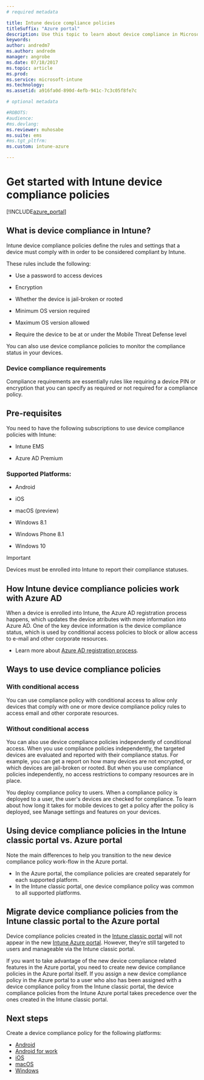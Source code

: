 ```yaml
---
# required metadata

title: Intune device compliance policiestitleSuffix: "Azure portal"
description: Use this topic to learn about device compliance in Microsoft Intune"
keywords:
author: andredm7ms.author: andredmmanager: angrobe
ms.date: 07/18/2017
ms.topic: article
ms.prod:
ms.service: microsoft-intune
ms.technology:
ms.assetid: a916fa0d-890d-4efb-941c-7c3c05f8fe7c

# optional metadata

#ROBOTS:
#audience:
#ms.devlang:
ms.reviewer: muhosabe
ms.suite: ems
#ms.tgt_pltfrm:
ms.custom: intune-azure

---
```


# Get started with Intune device compliance policies

[!INCLUDE[azure_portal](./includes/azure_portal.md)]

## What is device compliance in Intune?

Intune device compliance policies define the rules and settings that a device must comply with in order to be considered compliant by Intune.

These rules include the following:

- Use a password to access devices

- Encryption

- Whether the device is jail-broken or rooted

- Minimum OS version required

- Maximum OS version allowed

- Require the device to be at or under the Mobile Threat Defense level

You can also use device compliance policies to monitor the compliance status in your devices.

### Device compliance requirements

Compliance requirements are essentially rules like requiring a device PIN or encryption that you can specify as required or not required for a compliance policy.

<!---### Actions for noncompliance

You can specify what needs to happen when a device is determined as noncompliant. This can be a sequence of actions during a specific time.
When you specify these actions, Intune will automatically initiate them in the sequence you specify. See the following example of a sequence of
actions for a device that continues to be in the noncompliant status for
a week:

-   When the device is first determined to be non-compliant, an email with noncompliant notification is sent to the user.

-   3 days after initial noncompliance state, a follow up reminder is sent to the user.

-   5 days after initial noncompliance state, a final reminder with a notification that access to company resources will be blocked on the device in 2 days if the compliance issues are not remediated is sent to the user.

-   7 days after initial noncompliance state, access to company resources is blocked. This requires that you have conditional access policy that specifies that access from noncompliant devices should    be blocked for services such as Exchange and SharePoint.

### Grace Period

This is the time between when a device is first determined as
noncompliant to when access to company resources on that device is blocked. This time allows for time that the user has to resolve
compliance issues on the device. You can also use this time to create your action sequences to send notifications to the user before their access is blocked.

Remember that you need to implement conditional access policies in addition to compliance policies in order for access to company resources to be blocked.--->

##  Pre-requisites

You need to have the following subscriptions to use device compliance policies with Intune:

- Intune EMS

- Azure AD Premium

###  Supported Platforms:

-   Android

-   iOS

-   macOS (preview)

-   Windows 8.1

-   Windows Phone 8.1

-   Windows 10

> [!IMPORTANT]
> Devices must be enrolled into Intune to report their compliance statuses.

## How Intune device compliance policies work with Azure AD

When a device is enrolled into Intune, the Azure AD registration process happens, which updates the device atributes with more information into Azure AD. One of the key device information is the device compliance status, which is used by conditional access policies to block or allow access to e-mail and other corporate resources.

- Learn more about [Azure AD registration process](https://docs.microsoft.com/azure/active-directory/active-directory-device-registration-overview).

##  Ways to use device compliance policies

### With conditional access
You can use compliance policy with conditional access to allow only devices that comply with one or more device compliance policy rules to access email and other corporate resources.

### Without conditional access
You can also use device compliance policies independently of conditional access. When you use compliance policies independently, the targeted devices are evaluated and reported with their compliance status. For example, you can get a report on how many devices are not encrypted, or which devices are jail-broken or rooted. But when you use compliance policies independently, no access restrictions to company resources are in place.

You deploy compliance policy to users. When a compliance policy is deployed to a user, the user's devices are checked for compliance. To learn about how long it takes for mobile devices to get a policy after the policy is deployed, see Manage settings and features on your devices.

##  Using device compliance policies in the Intune classic portal vs. Azure portal

Note the main differences to help you transition to the new device compliance policy work-flow in the Azure portal.

- In the Azure portal, the compliance policies are created separately for each supported platform.
- In the Intune classic portal, one device compliance policy was common to all supported platforms.

<!--- -   In the Azure portal, you have the ability to specify actions and notifications that are intiated when a device is determined to be noncompliant. This ability does not exist in the Intune admin console.

-   In the Azure portal, you can set a grace period to allow time for the end-user to get their device back to compliance status before they completely lose the ability to get company data on their device. This is not available in the Intune admin console.--->

##  Migrate device compliance policies from the Intune classic portal to the Azure portal

Device compliance policies created in the [Intune classic portal](https://manage.microsoft.com) will not appear in the new [Intune Azure portal](https://portal.azure.com). However, they’re still targeted to users and manageable via the Intune classic portal.

If you want to take advantage of the new device compliance related features in the Azure portal, you need to create new device compliance policies in the Azure portal itself. If you assign a new device compliance policy in the Azure portal to a user who also has been assigned with a device compliance policy from the Intune classic portal, the device compliance policies from the Intune Azure portal takes precedence over the ones created in the Intune classic portal.

##  Next steps

Create a device compliance policy for the following platforms:

- [Android](compliance-policy-create-android.md)
- [Android for work](compliance-policy-create-android-for-work.md)
- [iOS](compliance-policy-create-ios.md)
- [macOS](compliance-policy-create-mac-os.md)
- [Windows](compliance-policy-create-windows.md)
